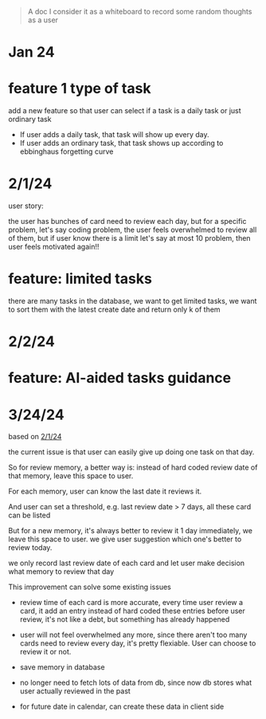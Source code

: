 > A doc I consider it as a whiteboard to record some random thoughts as a user


# Jan 24

# feature 1 type of task
add a new feature so that user can select if a task is a daily task or just ordinary task

- If user adds a daily task, that task will show up every day.
- If user adds an ordinary task, that task shows up according to ebbinghaus forgetting curve

# 2/1/24

user story:

the user has bunches of card need to review each day, but for a specific problem, let's say coding problem, 
the user feels overwhelmed to review all of them, but if user know there is a limit let's say at most 10 problem,
then user feels motivated again!!

# feature: limited tasks

there are many tasks in the database, we want to get limited tasks,
we want to sort them with the latest create date and return only k of them

# 2/2/24

# feature: AI-aided tasks guidance


# 3/24/24

based on [2/1/24](#2124)

the current issue is that user can easily give up doing one task on that day.

So for review memory, a better way is: instead of hard coded review date of that memory, leave this space to user.

For each memory, user can know the last date it reviews it.

And user can set a threshold, e.g. last review date > 7 days, all these card can be listed

But for a new memory, it's always better to review it 1 day immediately, we leave this space to user. we give user suggestion which one's better to review today.

we only record last review date of each card and let user make decision what memory to review that day

This improvement can solve some existing issues 

- review time of each card is more accurate, every time user review a card, it add an entry instead of hard coded these entries before user review, it's not like a debt, but something has already happened

- user will not feel overwhelmed any more, since there aren't too many cards need to review every day, it's pretty flexiable. User can choose to review it or not.

- save memory in database

- no longer need to fetch lots of data from db, since now db stores what user actually reviewed in the past

- for future date in calendar, can create these data in client side





















